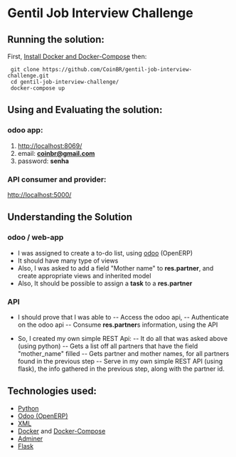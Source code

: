 # Gentil Job Interview Challenge

## Running the solution:

First, [Install Docker and Docker-Compose](https://www.techiediaries.com/ubuntu/install-docker-19-docker-compose-ubuntu-20-04/)
then:

     git clone https://github.com/CoinBR/gentil-job-interview-challenge.git
     cd gentil-job-interview-challenge/
     docker-compose up

## Using and Evaluating the solution:

### odoo app:

1. [http://localhost:8069/](http://localhost:8069/)
2.   email: **coinbr@gmail.com**
3.	 password: **senha**

### API consumer and provider:
[http://localhost:5000/](http://localhost:5000/)

## Understanding the Solution

### odoo / web-app

 - I was assigned to create a to-do list, using [odoo](https://www.odoo.com/) (OpenERP)
 - It should have many type of views
 - Also, I was asked to add a field "Mother name" to **res.partner**, and create appropriate views and inherited model
 - Also, It should be possible to assign a **task** to a **res.partner**

### API
- I should prove that I was able to
--	Access  the odoo api,
-- Authenticate on the odoo api
-- Consume **res.partner**s information, using the API

- So, I created my own simple REST Api:
-- It do all that was asked above (using python)
-- Gets a list off all partners that have the field "mother_name" filled 
-- Gets partner and mother names, for all partners found in the previous step 
-- Serve in my own simple REST API (using flask), the info gathered in the previous step, along with the partner id.

## Technologies used:
- [Python](https://www.python.org/)
- [Odoo (OpenERP)](https://www.odoo.com/)
- [XML](https://en.wikipedia.org/wiki/XML)
- [Docker](https://www.docker.com/) and [Docker-Compose](https://docs.docker.com/compose/)
- [Adminer](https://www.adminer.org/)
- [Flask](https://flask.palletsprojects.com/)
